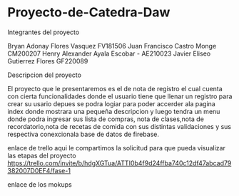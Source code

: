 # Proyecto-de-Catedra-Daw
  Integrantes del proyecto
  
  Bryan Adonay Flores Vasquez FV181506
  Juan Francisco Castro Monge CM200207
  Henry Alexander Ayala Escobar - AE210023
  Javier Eliseo Gutierrez Flores GF220089

Descripcion del proyecto 
 
El proyecto que le presentaremos es el de nota de registro el cual cuenta con cierta funcionalidades
donde el usuario tiene que llenar un registro para crear su usario depues se podra logiar para poder
accerder ala pagina index donde mostrara una pequeña descripcion y luego tendra un menu donde podra ingresar 
sus lista de compras, nota de clases,nota de recordatorio,nota de recetas de comida con sus distintas 
validaciones y sus respectiva conexcionala base de datos de firebase.

enlace de trello aqui le compartimos la solicitud para que pueda visualizar las etapas del proyecto
https://trello.com/invite/b/hdgXGTua/ATTI0b4f9d24ffba740c12df47abcad79382007D0EF4/fase-1
 
 enlace de los mokups
 

 
 
 


